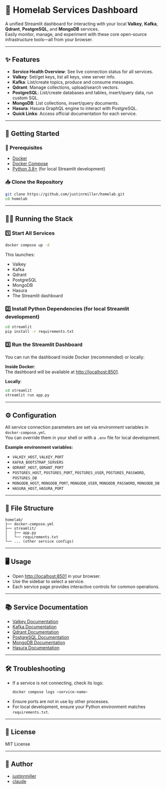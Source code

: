 # 🏡 Homelab Services Dashboard

A unified Streamlit dashboard for interacting with your local **Valkey**, **Kafka**, **Qdrant**, **PostgreSQL**, and **MongoDB** services.  
Easily monitor, manage, and experiment with these core open-source infrastructure tools—all from your browser.

---

## ✨ Features

- **Service Health Overview**: See live connection status for all services.
- **Valkey**: Set/get keys, list all keys, view server info.
- **Kafka**: List/create topics, produce and consume messages.
- **Qdrant**: Manage collections, upload/search vectors.
- **PostgreSQL**: List/create databases and tables, insert/query data, run custom SQL.
- **MongoDB**: List collections, insert/query documents.
- **Hasura**: Hasura GraphQL engine to interact with PostgreSQL.
- **Quick Links**: Access official documentation for each service.

---

## 🚀 Getting Started

### 🧰 Prerequisites

- [Docker](https://www.docker.com/products/docker-desktop)
- [Docker Compose](https://docs.docker.com/compose/)
- [Python 3.8+](https://www.python.org/downloads/) (for local Streamlit development)

### 📥 Clone the Repository

```sh
git clone https://github.com/justinrmiller/homelab.git
cd homelab
```

---

## 🏃‍♂️ Running the Stack

### 1️⃣ Start All Services

```sh
docker compose up -d
```

This launches:

- Valkey
- Kafka
- Qdrant
- PostgreSQL
- MongoDB
- Hasura
- The Streamlit dashboard

### 2️⃣ Install Python Dependencies (for local Streamlit development)

```sh
cd streamlit
pip install -r requirements.txt
```

### 3️⃣ Run the Streamlit Dashboard

You can run the dashboard inside Docker (recommended) or locally:

**Inside Docker**:  
The dashboard will be available at [http://localhost:8501](http://localhost:8501).

**Locally**:

```sh
cd streamlit
streamlit run app.py
```

---

## ⚙️ Configuration

All service connection parameters are set via environment variables in `docker-compose.yml`.  
You can override them in your shell or with a `.env` file for local development.

**Example environment variables:**

- `VALKEY_HOST`, `VALKEY_PORT`
- `KAFKA_BOOTSTRAP_SERVERS`
- `QDRANT_HOST`, `QDRANT_PORT`
- `POSTGRES_HOST`, `POSTGRES_PORT`, `POSTGRES_USER`, `POSTGRES_PASSWORD`, `POSTGRES_DB`
- `MONGODB_HOST`, `MONGODB_PORT`, `MONGODB_USER`, `MONGODB_PASSWORD`, `MONGODB_DB`
- `HASURA_HOST`, `HASURA_PORT`

---

## 📁 File Structure

```
homelab/
├── docker-compose.yml
├── streamlit/
│   ├── app.py
│   └── requirements.txt
└── ... (other service configs)
```

---

## 🖥️ Usage

- Open [http://localhost:8501](http://localhost:8501) in your browser.
- Use the sidebar to select a service.
- Each service page provides interactive controls for common operations.

---

## 📚 Service Documentation

- [Valkey Documentation](https://valkey.io/docs/)
- [Kafka Documentation](https://docs.confluent.io/platform/current/kafka/introduction.html)
- [Qdrant Documentation](https://qdrant.tech/documentation/)
- [PostgreSQL Documentation](https://www.postgresql.org/docs/17/index.html)
- [MongoDB Documentation](https://www.mongodb.com/docs/)
- [Hasura Documentation](https://hasura.io/docs/latest/)

---

## 🛠️ Troubleshooting

- If a service is not connecting, check its logs:
  ```sh
  docker compose logs <service-name>
  ```
- Ensure ports are not in use by other processes.
- For local development, ensure your Python environment matches `requirements.txt`.

---

## 📄 License

MIT License

---

## 👤 Author

- [justinrmiller](https://github.com/justinrmiller)
- [claude](https://www.anthropic.com/claude)
